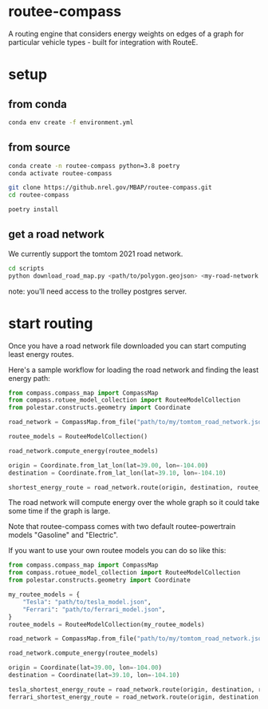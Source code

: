 # routee-compass 
A routing engine that considers energy weights on edges of a graph for particular vehicle types - built for integration with RouteE.

# setup 

## from conda 

```bash
conda env create -f environment.yml
```

## from source 

```bash
conda create -n routee-compass python=3.8 poetry
conda activate routee-compass 

git clone https://github.nrel.gov/MBAP/routee-compass.git
cd routee-compass

poetry install
```

## get a road network

We currently support the tomtom 2021 road network. 

```bash
cd scripts
python download_road_map.py <path/to/polygon.geojson> <my-road-network.json> 
```

note: you'll need access to the trolley postgres server.

# start routing 

Once you have a road network file downloaded you can start computing least energy routes.

Here's a sample workflow for loading the road network and finding the least energy path:

```python
from compass.compass_map import CompassMap
from compass.rotuee_model_collection import RouteeModelCollection
from polestar.constructs.geometry import Coordinate

road_network = CompassMap.from_file("path/to/my/tomtom_road_network.json")

routee_models = RouteeModelCollection()

road_network.compute_energy(routee_models)

origin = Coordinate.from_lat_lon(lat=39.00, lon=-104.00)
destination = Coordinate.from_lat_lon(lat=39.10, lon=-104.10)

shortest_energy_route = road_network.route(origin, destination, routee_key="Electric") 
```
The road network will compute energy over the whole graph so it could take some time if the graph is large.

Note that routee-compass comes with two default routee-powertrain models "Gasoline" and "Electric".

If you want to use your own routee models you can do so like this:

```python
from compass.compass_map import CompassMap
from compass.rotuee_model_collection import RouteeModelCollection
from polestar.constructs.geometry import Coordinate

my_routee_models = {
    "Tesla": "path/to/tesla_model.json",
    "Ferrari": "path/to/ferrari_model.json",
} 
routee_models = RouteeModelCollection(my_routee_models)

road_network = CompassMap.from_file("path/to/my/tomtom_road_network.json")

road_network.compute_energy(routee_models)

origin = Coordinate(lat=39.00, lon=-104.00)
destination = Coordinate(lat=39.10, lon=-104.10)

tesla_shortest_energy_route = road_network.route(origin, destination, routee_key="Tesla")
ferrari_shortest_energy_route = road_network.route(origin, destination, routee_key="Ferrari")
```

